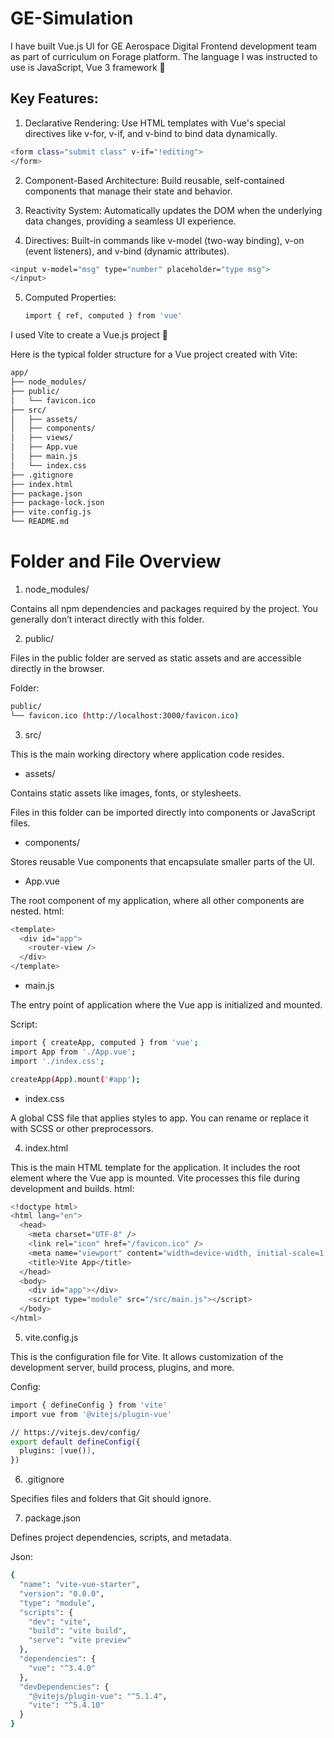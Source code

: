 # GE-Simulation
I have built Vue.js UI for GE Aerospace Digital Frontend development team as part of curriculum on Forage platform. The language I was instructed to use is JavaScript, Vue 3 framework 🚀

## Key Features: 

1. Declarative Rendering:
Use HTML templates with Vue's special directives like v-for, v-if, and v-bind to bind data dynamically.
```bash
<form class="submit class" v-if="!editing">
</form>
```

2. Component-Based Architecture:
Build reusable, self-contained components that manage their state and behavior. 

3. Reactivity System:
Automatically updates the DOM when the underlying data changes, providing a seamless UI experience. 

4. Directives:
Built-in commands like v-model (two-way binding), v-on (event listeners), and v-bind (dynamic attributes).
```bash
<input v-model="msg" type="number" placeholder="type msg">
</input>
```
5. Computed Properties:
   ```bash
   import { ref, computed } from 'vue'
   ```
I used Vite to create a Vue.js project 👋

Here is the typical folder structure for a Vue project created with Vite:
```bash
app/
├── node_modules/
├── public/
│   └── favicon.ico
├── src/
│   ├── assets/
│   ├── components/
│   ├── views/
│   ├── App.vue
│   ├── main.js
│   └── index.css
├── .gitignore
├── index.html
├── package.json
├── package-lock.json
├── vite.config.js
└── README.md
```
# Folder and File Overview 

1. node_modules/ 

Contains all npm dependencies and packages required by the project. You generally don’t interact directly with this folder.

2. public/ 

Files in the public folder are served as static assets and are accessible directly in the browser. 

Folder: 
```bash
public/
└── favicon.ico (http://localhost:3000/favicon.ico) 
```
3. src/ 

This is the main working directory where application code resides. 

- assets/ 

Contains static assets like images, fonts, or stylesheets. 

Files in this folder can be imported directly into components or JavaScript files. 

- components/ 

Stores reusable Vue components that encapsulate smaller parts of the UI. 

- App.vue 

The root component of my application, where all other components are nested.
html:
```bash
<template>
  <div id="app">
    <router-view />
  </div>
</template>
```
- main.js 

The entry point of application where the Vue app is initialized and mounted. 

Script:
```bash
import { createApp, computed } from 'vue';
import App from './App.vue';
import './index.css'; 

createApp(App).mount('#app');
```
- index.css

A global CSS file that applies styles to app. You can rename or replace it with SCSS or other preprocessors.

4. index.html

This is the main HTML template for the application. It includes the root element where the Vue app is mounted. Vite processes this file during development and builds.
html:
```bash
<!doctype html>
<html lang="en">
  <head>
    <meta charset="UTF-8" />
    <link rel="icon" href="/favicon.ico" />
    <meta name="viewport" content="width=device-width, initial-scale=1.0" />
    <title>Vite App</title>
  </head>
  <body>
    <div id="app"></div>
    <script type="module" src="/src/main.js"></script>
  </body>
</html>
```
5. vite.config.js 

This is the configuration file for Vite. It allows customization of the development server, build process, plugins, and more. 

Config:
```bash
import { defineConfig } from 'vite'
import vue from '@vitejs/plugin-vue' 

// https://vitejs.dev/config/
export default defineConfig({
  plugins: [vue()],
})
```
6. .gitignore

Specifies files and folders that Git should ignore.

7. package.json

Defines project dependencies, scripts, and metadata.

Json:
```bash
{
  "name": "vite-vue-starter",
  "version": "0.0.0",
  "type": "module",
  "scripts": {
    "dev": "vite",
    "build": "vite build",
    "serve": "vite preview"
  },
  "dependencies": {
    "vue": "^3.4.0"
  },
  "devDependencies": {
    "@vitejs/plugin-vue": "^5.1.4",
    "vite": "^5.4.10"
  }
}
```
